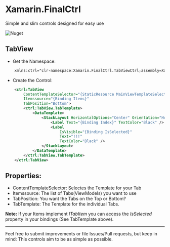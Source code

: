 # Xamarin.FinalCtrl

Simple and slim controls designed for easy use

![Nuget](https://img.shields.io/nuget/v/Xamarin.FinalCtrl?style=plastic)


## TabView

- Get the Namespace:
```xml
    xmlns:ctrl="clr-namespace:Xamarin.FinalCtrl.TabViewCtrl;assembly=Xamarin.FinalCtrl"
```

- Create the Control:

```xml
    <ctrl:TabView
        ContentTemplateSelector="{StaticResource MainViewTemplateSelector}"
        Itemssource="{Binding Items}"
        TabPosition="Bottom">
        <ctrl:TabView.TabTemplate>
            <DataTemplate>
                <StackLayout HorizontalOptions="Center" Orientation="Horizontal">
                    <Label Text="{Binding Index}" TextColor="Black" />
                    <Label
                        IsVisible="{Binding IsSelected}"
                        Text="!!!"
                        TextColor="Black" />
                </StackLayout>
            </DataTemplate>
        </ctrl:TabView.TabTemplate>
    </ctrl:TabView>
```
## Properties:
- ContentTemplateSelector: Selectes the Template for your Tab
- Itemssource: The list of Tabs(ViewModels) you want to use
- TabPosition: You want the Tabs on the Top or Bottom?
- TabTemplate: The Template for the individual Tabs.

**Note:** If your Items implement *ITabItem*  you can access the *IsSelected* property in your bindings (See TabTemplate above).

------------
Feel free to submit improvements or file Issues/Pull requests, but keep in mind: 
This controls aim to be as simple as possible.




